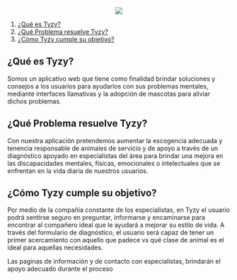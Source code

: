 <p align="center">
 <img src="https://res.cloudinary.com/dg29vcpk7/image/upload/v1657500435/Tyzy/Logo_fvikwq.png" />
</p>


1. [¿Qué es Tyzy?](#que-es-tyzy)
2. [¿Qué Problema resuelve Tyzy?]()
3. [¿Cómo Tyzy cumple su objetivo?](#como-tyzy-cumple-su-objetivo)


 ## ¿Qué es Tyzy?

Somos un aplicativo web que tiene como finalidad brindar soluciones y consejos a los usuarios para ayudarlos con sus problemas mentales, mediante interfaces llamativas y la adopción de mascotas para aliviar dichos problemas.

 ## ¿Qué Problema resuelve Tyzy?

Con nuestra aplicación pretendemos aumentar la escogencia adecuada y tenencia responsable de animales de servicio y de apoyo a través de un diagnóstico apoyado en especialistas del área para brindar una mejora en las discapacidades mentales, físicas, emocionales o intelectuales que se enfrentan en la vida diaria de nuestros usuarios. 
 
 ## ¿Cómo Tyzy cumple su objetivo?

Por medio de la compañía constante de los especialistas, en Tyzy el usuario podrá sentirse seguro en preguntar, informarse y encaminarse para encontrar al compañero ideal que le ayudará a mejorar su estilo de vida. A través del formulario de diagnóstico, el usuario será capaz de tener un primer acercamiento con aquello que padece vs qué clase de animal es el ideal para aquellas necesidades. 

Las paginas de información y de contacto con especialistas, brindarán el apoyo adecuado durante el proceso
